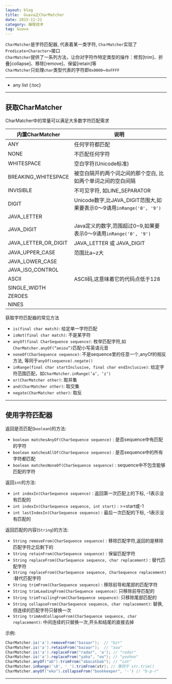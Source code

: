 ```yaml
---
layout: blog
title:  Guava之CharMatcher
date: 2015-11-21
category: 编程技术
tag: Guava
---
```

`CharMatcher`是字符匹配器, 代表着某一类字符, `CharMatcher`实现了`Predicate<Character>`接口  
`CharMatcher`提供了一系列方法，让你对字符作特定类型的操作：修剪[trim]、折叠[collapse]、移除[remove]、保留[retain]等  
`CharMatcher`只处理`char`类型代表的字符即`0x0000`~`0xFFFF`




*****

* any list
{:toc}

*****

## 获取CharMatcher
CharMatcher中的常量可以满足大多数字符匹配需求

| 内置CharMatcher           | 说明                |
|--------------------------|---------------------|
| ANY                      | 任何字符都匹配        |
| NONE                     | 不匹配任何字符        |
| WHITESPACE               | 空白字符(Unicode标准)             |
| BREAKING_WHITESPACE      | 被空白隔开的两个词之间的那个空白, 比如两个单词之间的空白间隔 |
| INVISIBLE                | 不可见字符, 如LINE_SEPARATOR     |
| DIGIT                    | Unicode数字,比JAVA_DIGIT范围大,如果要表示0～9请用`inRange('0', '9')`  |
| JAVA_LETTER              |              |
| JAVA_DIGIT               | Java定义的数字,范围超过0~9,如果要表示0～9请用`inRange('0', '9')`  |
| JAVA_LETTER_OR_DIGIT     | JAVA_LETTER 或 JAVA_DIGIT |
| JAVA_UPPER_CASE          | 范围比a~z大             |
| JAVA_LOWER_CASE          |              |
| JAVA_ISO_CONTROL         |              |
| ASCII                    | ASCII码,这意味着它的代码点低于128      |
| SINGLE_WIDTH             |              |
| ZEROES                   |              |
| NINES                    |              |

获取字符匹配器的常见方法

* `is(final char match)`: 给定单一字符匹配
* `isNot(final char match)`: 不是某字符
* `anyOf(final CharSequence sequence)`: 枚举匹配字符,如`CharMatcher.anyOf(“aeiou”)`匹配小写英语元音
* `noneOf(CharSequence sequence)`: 不是sequence里的任意一个,anyOf的相反方法, 等同于`anyOf(sequence).negate()`
* `inRange(final char startInclusive, final char endInclusive)`: 给定字符范围匹配，如`CharMatcher.inRange(‘a’, ‘z’)`
* `or(CharMatcher other)`: 取并集
* `and(CharMatcher other)`: 取交集
* `negate(CharMatcher other)`: 取反

*****

## 使用字符匹配器
返回是否匹配(`boolean`)的方法:

* `boolean matchesAnyOf(CharSequence sequence)` : 是否sequence中有匹配的字符
* `boolean matchesAllOf(CharSequence sequence)` : 是否sequence中的所有字符都匹配
* `boolean matchesNoneOf(CharSequence sequence)` : sequence中不包含能够匹配的字符

返回`int`的方法:

* `int indexIn(CharSequence sequence)` : 返回第一次匹配上的下标, -1表示没有匹配的
* `int indexIn(CharSequence sequence, int start)` : >=start或-1
* `int lastIndexIn(CharSequence sequence)` : 最后一次匹配的下标, -1表示没有匹配的

返回匹配的内容(`String`)的方法:

* `String removeFrom(CharSequence sequence)` : 移除匹配字符,返回的是移除匹配字符之后剩下的
* `String retainFrom(CharSequence sequence)` : 保留匹配字符
* `String replaceFrom(CharSequence sequence, char replacement)` : 替代匹配字符
* `String replaceFrom(CharSequence sequence, CharSequence replacement)` :替代匹配字符
* `String trimFrom(CharSequence sequence)` : 移除前导和尾部的匹配字符
* `String trimLeadingFrom(CharSequence sequence)`: 只移除前导匹配的
* `String trimTrailingFrom(CharSequence sequence)`: 只移除尾部匹配的
* `String collapseFrom(CharSequence sequence, char replacement)`: 替换,但连续的匹配字符只替换一次
* `String trimAndCollapseFrom(CharSequence sequence, char replacement)`: 中间连续的只替换一次,开头和结尾的直接去掉

示例:

~~~java
CharMatcher.is('a').removeFrom("bazaar");  // "bzr"
CharMatcher.is('a').retainFrom("bazaar");  // "aaa"
CharMatcher.is('a').replaceFrom("radar", 'o'); // "rodor"
CharMatcher.is('a').replaceFrom("yaha", "oo"); // "yoohoo"
CharMatcher.anyOf("ab").trimFrom("abacatbab"); // "cat"
CharMatcher.inRange('\0', ' ').trimFrom(str); // 等同于 str.trim()
CharMatcher.anyOf("eko").collapseFrom("bookkeeper", '-') // "b-p-r"
~~~

*****
